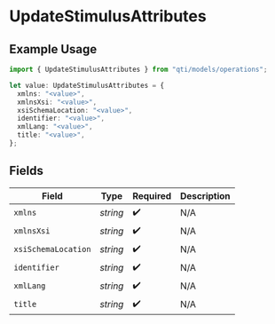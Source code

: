 # UpdateStimulusAttributes

## Example Usage

```typescript
import { UpdateStimulusAttributes } from "qti/models/operations";

let value: UpdateStimulusAttributes = {
  xmlns: "<value>",
  xmlnsXsi: "<value>",
  xsiSchemaLocation: "<value>",
  identifier: "<value>",
  xmlLang: "<value>",
  title: "<value>",
};
```

## Fields

| Field               | Type                | Required            | Description         |
| ------------------- | ------------------- | ------------------- | ------------------- |
| `xmlns`             | *string*            | :heavy_check_mark:  | N/A                 |
| `xmlnsXsi`          | *string*            | :heavy_check_mark:  | N/A                 |
| `xsiSchemaLocation` | *string*            | :heavy_check_mark:  | N/A                 |
| `identifier`        | *string*            | :heavy_check_mark:  | N/A                 |
| `xmlLang`           | *string*            | :heavy_check_mark:  | N/A                 |
| `title`             | *string*            | :heavy_check_mark:  | N/A                 |